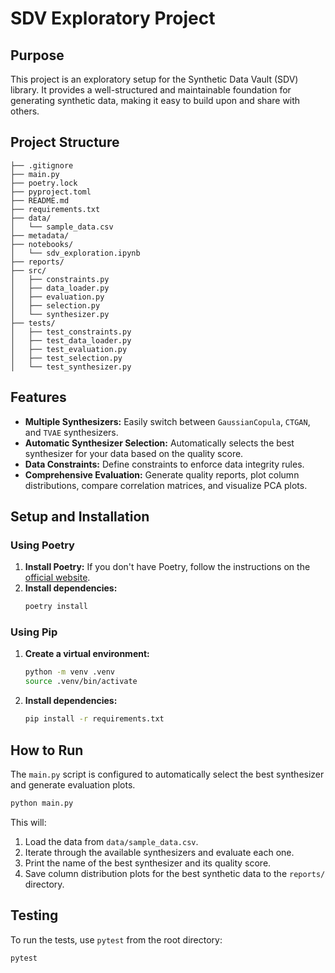 # SDV Exploratory Project

## Purpose

This project is an exploratory setup for the Synthetic Data Vault (SDV) library. It provides a well-structured and maintainable foundation for generating synthetic data, making it easy to build upon and share with others.

## Project Structure

```
├── .gitignore
├── main.py
├── poetry.lock
├── pyproject.toml
├── README.md
├── requirements.txt
├── data/
│   └── sample_data.csv
├── metadata/
├── notebooks/
│   └── sdv_exploration.ipynb
├── reports/
├── src/
│   ├── constraints.py
│   ├── data_loader.py
│   ├── evaluation.py
│   ├── selection.py
│   └── synthesizer.py
├── tests/
│   ├── test_constraints.py
│   ├── test_data_loader.py
│   ├── test_evaluation.py
│   ├── test_selection.py
│   └── test_synthesizer.py
```

## Features

*   **Multiple Synthesizers:** Easily switch between `GaussianCopula`, `CTGAN`, and `TVAE` synthesizers.
*   **Automatic Synthesizer Selection:** Automatically selects the best synthesizer for your data based on the quality score.
*   **Data Constraints:** Define constraints to enforce data integrity rules.
*   **Comprehensive Evaluation:** Generate quality reports, plot column distributions, compare correlation matrices, and visualize PCA plots.

## Setup and Installation

### Using Poetry

1.  **Install Poetry:** If you don't have Poetry, follow the instructions on the [official website](https://python-poetry.org/docs/#installation).
2.  **Install dependencies:**
    ```bash
    poetry install
    ```

### Using Pip

1.  **Create a virtual environment:**
    ```bash
    python -m venv .venv
    source .venv/bin/activate
    ```
2.  **Install dependencies:**
    ```bash
    pip install -r requirements.txt
    ```

## How to Run

The `main.py` script is configured to automatically select the best synthesizer and generate evaluation plots.

```bash
python main.py
```

This will:
1.  Load the data from `data/sample_data.csv`.
2.  Iterate through the available synthesizers and evaluate each one.
3.  Print the name of the best synthesizer and its quality score.
4.  Save column distribution plots for the best synthetic data to the `reports/` directory.

## Testing

To run the tests, use `pytest` from the root directory:

```bash
pytest
```
